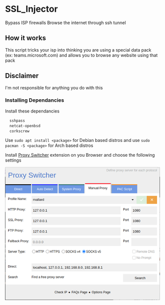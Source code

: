 # SSL_Injector

Bypass ISP firewalls Browse the internet through ssh tunnel

## How it works

This script tricks your isp into thinking you are using a special data pack (ex: teams.microsoft.com)
and allows you to browse any website using that pack

## Disclaimer
I'm not responsible for anything you do with this

### Installing Dependancies

Install these dependancies

```bash
  sshpass
  netcat-openbsd
  corkscrew
```

Use `sudo apt install <package>` for Debian based distros and use `sudo pacman -S <package>` for Arch based distros

Install [Proxy Switcher](https://add0n.com/proxy-switcher.html) extension on you Browser and choose the following settings

![Screenshot](https://github.com/SuhasDissa/Http_proxy_injector/blob/main/Screenshot.png?raw=true)
